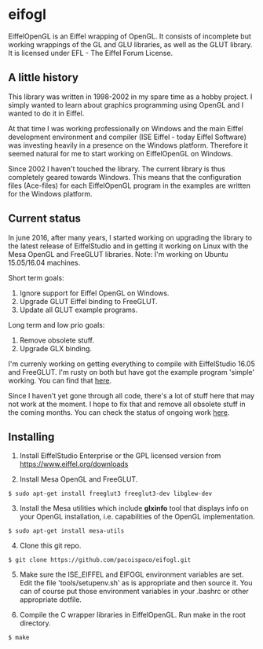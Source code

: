 eifogl
======

EiffelOpenGL is an Eiffel wrapping of OpenGL. It consists of incomplete but working wrappings of the GL and GLU libraries, as well as the GLUT library. It is licensed under EFL - The Eiffel Forum License.

A little history
----------------

This library was written in 1998-2002 in my spare time as a hobby project. I simply wanted to learn about graphics programming using OpenGL and I wanted to do it in Eiffel.

At that time I was working professionally on Windows and the main Eiffel development environment and compiler (ISE Eiffel - today Eiffel Software) was investing heavily in a presence on the Windows platform. Therefore it seemed natural for me to start working on EiffelOpenGL on Windows.

Since 2002 I haven't touched the library. The current library is thus completely geared towards Windows. This means that the configuration files (Ace-files) for each EiffelOpenGL program in the examples are written for the Windows platform.

Current status
--------------

In june 2016, after many years, I started working on upgrading the library to the latest release of EiffelStudio and in getting it working on Linux with the Mesa OpenGL and FreeGLUT libraries. Note: I'm working on Ubuntu 15.05/16.04 machines.

Short term goals:

 1. Ignore support for Eiffel OpenGL on Windows.
 2. Upgrade GLUT Eiffel binding to FreeGLUT.
 3. Update all GLUT example programs.

Long term and low prio goals:

 1. Remove obsolete stuff.
 2. Upgrade GLX binding.

I'm currenly working on getting everything to compile with EiffelStudio 16.05 and FreeGLUT. I'm rusty on both but have got the example program 'simple' working. You can find that [here](https://github.com/pacoispaco/eifogl/tree/master/examples/eglut/simple).

Since I haven't yet gone through all code, there's a lot of stuff here that may not work at the moment. I hope to fix that and remove all obsolete stuff in the coming months. You can check the status of ongoing work [here](https://github.com/pacoispaco/eifogl/blob/master/UPGRADE_NOTES_FREEGLUT.md).

Installing
----------

 1. Install EiffelStudio Enterprise or the GPL licensed version from https://www.eiffel.org/downloads

 2. Install Mesa OpenGL and FreeGLUT.

```
$ sudo apt-get install freeglut3 freeglut3-dev libglew-dev
```

 3. Install the Mesa utilities which include **glxinfo** tool that displays info on your OpenGL installation, i.e. capabilities of the OpenGL implementation.

```
$ sudo apt-get install mesa-utils
```

 4. Clone this git repo.

```
$ git clone https://github.com/pacoispaco/eifogl.git
```

 5. Make sure the ISE_EIFFEL and EIFOGL environment variables are set. Edit the file 'tools/setupenv.sh' as is appropriate and then source it. You can of course put those environment variables in your .bashrc or other appropriate dotfile.

 6. Compile the C wrapper libraries in EiffelOpenGL. Run make in the root directory.

```
$ make
```

